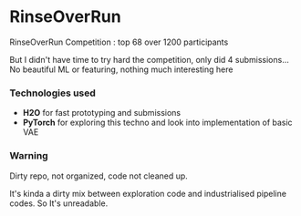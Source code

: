 # RinseOverRun

RinseOverRun Competition : top 68 over 1200 participants

But I didn't have time to try hard the competition, only did 4 submissions...
No beautiful ML or featuring, nothing much interesting here

### Technologies used

- **H2O** for fast prototyping and submissions
- **PyTorch** for exploring this techno and look into implementation of basic VAE

### Warning

Dirty repo, not organized, code not cleaned up.

It's kinda a dirty mix between exploration code and industrialised pipeline codes.
So It's unreadable.
